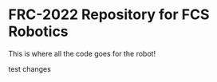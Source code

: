 # FRC-2022 Repository for FCS Robotics

This is where all the code goes for the robot!

test changes